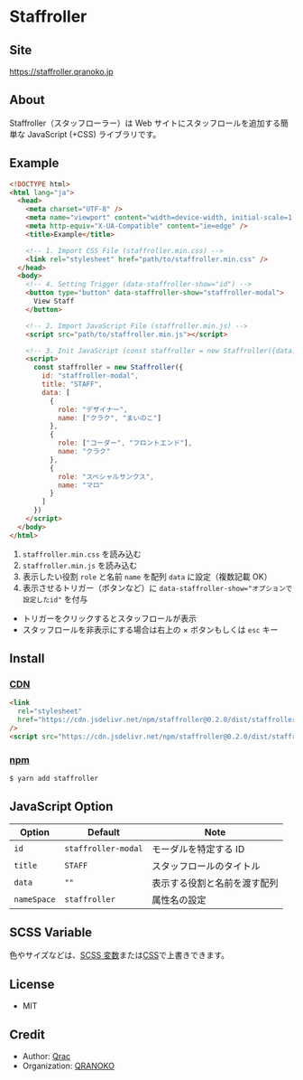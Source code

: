 # Staffroller

## Site

https://staffroller.qranoko.jp

## About

Staffroller（スタッフローラー）は Web サイトにスタッフロールを追加する簡単な JavaScript (+CSS) ライブラリです。

## Example

```html
<!DOCTYPE html>
<html lang="ja">
  <head>
    <meta charset="UTF-8" />
    <meta name="viewport" content="width=device-width, initial-scale=1.0" />
    <meta http-equiv="X-UA-Compatible" content="ie=edge" />
    <title>Example</title>

    <!-- 1. Import CSS File (staffroller.min.css) -->
    <link rel="stylesheet" href="path/to/staffroller.min.css" />
  </head>
  <body>
    <!-- 4. Setting Trigger (data-staffroller-show="id") -->
    <button type="button" data-staffroller-show="staffroller-modal">
      View Staff
    </button>

    <!-- 2. Import JavaScript File (staffroller.min.js) -->
    <script src="path/to/staffroller.min.js"></script>

    <!-- 3. Init JavaScript (const staffroller = new Staffroller({data: []})) -->
    <script>
      const staffroller = new Staffroller({
        id: "staffroller-modal",
        title: "STAFF",
        data: [
          {
            role: "デザイナー",
            name: ["クラク", "まいのこ"]
          },
          {
            role: ["コーダー", "フロントエンド"],
            name: "クラク"
          },
          {
            role: "スペシャルサンクス",
            name: "マロ"
          }
        ]
      })
    </script>
  </body>
</html>
```

1. `staffroller.min.css` を読み込む
2. `staffroller.min.js` を読み込む
3. 表示したい役割 `role` と名前 `name` を配列 `data` に設定（複数記載 OK）
4. 表示させるトリガー（ボタンなど）に `data-staffroller-show="オプションで設定したid"` を付与

- トリガーをクリックするとスタッフロールが表示
- スタッフロールを非表示にする場合は右上の × ボタンもしくは `esc` キー

## Install

### [CDN](https://www.jsdelivr.com/package/npm/staffroller)

```html
<link
  rel="stylesheet"
  href="https://cdn.jsdelivr.net/npm/staffroller@0.2.0/dist/staffroller.min.css"
/>
<script src="https://cdn.jsdelivr.net/npm/staffroller@0.2.0/dist/staffroller.min.js"></script>
```

### [npm](https://www.npmjs.com/package/staffroller)

```bash
$ yarn add staffroller
```

## JavaScript Option

| Option      | Default             | Note                         |
| ----------- | ------------------- | ---------------------------- |
| `id`        | `staffroller-modal` | モーダルを特定する ID        |
| `title`     | `STAFF`             | スタッフロールのタイトル     |
| `data`      | `""`                | 表示する役割と名前を渡す配列 |
| `nameSpace` | `staffroller`       | 属性名の設定                 |

## SCSS Variable

色やサイズなどは、[SCSS 変数](https://github.com/qrac/staffroller/blob/master/src/index.scss)または[CSS](https://github.com/qrac/staffroller/blob/master/dist/staffroller.css)で上書きできます。

## License

- MIT

## Credit

- Author: [Qrac](https://qrac.jp)
- Organization: [QRANOKO](https://qranoko.jp)
